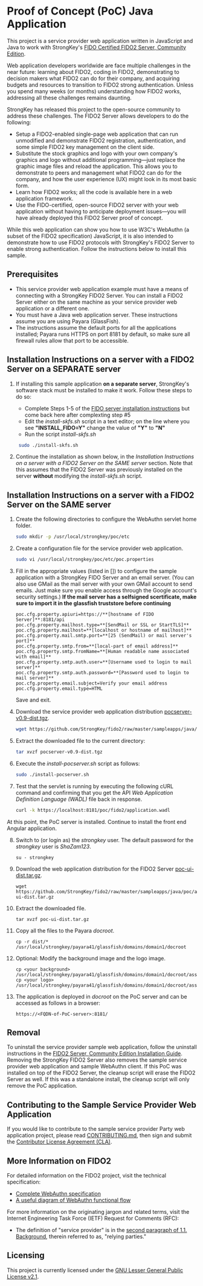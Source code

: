 # Proof of Concept (PoC) Java Application
This project is a service provider web application written in JavaScript and Java to work with StrongKey's [FIDO Certified FIDO2 Server, Community Edition](https://github.com/StrongKey/fido2).

Web application developers worldwide are face multiple challenges in the near future: learning about FIDO2, coding in FIDO2, demonstrating to decision makers what FIDO2 can do for their company, and acquiring budgets and resources to transition to FIDO2 strong authentication. Unless you spend many weeks (or months) understanding how FIDO2 works, addressing all these challenges remains daunting.

StrongKey has released this project to the open-source community to address these challenges. The FIDO2 Server allows developers to do the following:

- Setup a FIDO2-enabled single-page web application that can run unmodified and demonstrate FIDO2 registration, authentication, and some simple FIDO2 key management on the client side.
- Substitute the stock graphics and logo with your own company's graphics and logo without additional programming&mdash;just replace the graphic image files and reload the application. This allows you to demonstrate to peers and management what FIDO2 can do for the company, and how the user experience (UX) might look in its most basic form.  
- Learn how FIDO2 works; all the code is available here in a web application framework.
- Use the FIDO-certified, open-source FIDO2 server with your web application without having to anticipate deployment issues&mdash;you will have already deployed this FIDO2 Server proof of concept.

While this web application can show you how to use W3C's WebAuthn (a subset of the FIDO2 specification) JavaScript, it is also intended to demonstrate how to use FIDO2 protocols with StrongKey's FIDO2 Server to enable strong authentication. Follow the instructions below to install this sample.

## Prerequisites

- This service provider web application example must have a means of connecting with a StrongKey FIDO2 Server. You can install a FIDO2 Server either on the same machine as your service provider web application or a different one.
- You must have a Java web application server. These instructions assume you are using Payara (GlassFish).
- The instructions assume the default ports for all the applications installed; Payara runs HTTPS on port 8181 by default, so make sure all firewall rules allow that port to be accessible.

## Installation Instructions on a server with a FIDO2 Server on a SEPARATE server

1. If installing this sample application **on a separate server**, StrongKey's software stack must be installed to make it work. Follow these steps to do so:
    * Complete Steps 1-5 of the [FIDO server installation instructions](../../../docs/Installation_Guide_Linux.md) but come back here after complexting step #5
    * Edit the *install-skfs.sh* script in a text editor; on the line where you see **"INSTALL_FIDO=Y"** change the value of **"Y"** to **"N"**
    * Run the script *install-skfs.sh*
    ```sh
     sudo ./install-skfs.sh
    ```
    
2.  Continue the installation as shown below, in the _Installation Instructions on a server with a FIDO2 Server on the SAME server_ section. Note that this assumes that the FIDO2 Server was previously installed on the server **without** modifying the _install-skfs.sh_ script.
   
## Installation Instructions on a server with a FIDO2 Server on the SAME server

1. Create the following directories to configure the WebAuthn servlet home folder.

    ```sh
    sudo mkdir -p /usr/local/strongkey/poc/etc
    ```

2. Create a configuration file for the service provider web application.

    ```sh
    sudo vi /usr/local/strongkey/poc/etc/poc.properties
    ```
3. Fill in the appropriate values (listed in []) to configure the sample application with a StrongKey FIDO Server and an email server. (You can also use GMail as the mail server with your own GMail account to send emails. Just make sure you enable access through the Google account's security settings.)
   **If the mail server has a selfsigned scertificate, make sure to import it in the glassfish truststore before continuing**

   ```
   poc.cfg.property.apiuri=https://**[hostname of FIDO Server]**:8181/api
   poc.cfg.property.mailhost.type=**[SendMail or SSL or StartTLS]**
   poc.cfg.property.mailhost=**[localhost or hostname of mailhost]**
   poc.cfg.property.mail.smtp.port=**[25 (SendMail) or mail server's port]**
   poc.cfg.property.smtp.from=**[local-part of email address]**
   poc.cfg.property.smtp.fromName=**[Human readable name associated with email]**
   poc.cfg.property.smtp.auth.user=**[Username used to login to mail server]**
   poc.cfg.property.smtp.auth.password=**[Password used to login to mail server]**
   poc.cfg.property.email.subject=Verify your email address
   poc.cfg.property.email.type=HTML
   ```
   Save and exit.

4. Download the service provider web application distribution [pocserver-v0.9-dist.tgz](https://github.com/StrongKey/fido2/raw/master/sampleapps/java/poc/server/pocserver-v0.9-dist.tgz).

    ```sh
    wget https://github.com/StrongKey/fido2/raw/master/sampleapps/java/poc/server/pocserver-v0.9-dist.tgz
    ```

5. Extract the downloaded file to the current directory:

    ```sh
    tar xvzf pocserver-v0.9-dist.tgz
    ```

6. Execute the _install-pocserver.sh_ script as follows:

    ```sh
    sudo ./install-pocserver.sh
    ```

7. Test that the servlet is running by executing the following cURL command and confirming that you get the API _Web Application Definition Language (WADL)_ file back in response.

    ```sh
    curl -k https://localhost:8181/poc/fido2/application.wadl
    ```
At this point, the PoC server is installed. Continue to install the front end Angular application.

8. Switch to (or login as) the _strongkey_ user. The default password for the _strongkey_ user is _ShaZam123_.
    ```
    su - strongkey
    ```

9. Download the web application distribution for the FIDO2 Server [poc-ui-dist.tar.gz](https://github.com/StrongKey/fido2/raw/master/sampleapps/java/poc/angular/poc-ui-dist.tar.gz).
    ```
    wget https://github.com/StrongKey/fido2/raw/master/sampleapps/java/poc/angular/poc-ui-dist.tar.gz
    ```

10. Extract the downloaded file.

    ```
    tar xvzf poc-ui-dist.tar.gz
    ```
11. Copy all the files to the Payara _docroot_.

    ```
    cp -r dist/* /usr/local/strongkey/payara41/glassfish/domains/domain1/docroot
    ```
12. Optional: Modify the background image and the logo image.

    ```
    cp <your background> /usr/local/strongkey/payara41/glassfish/domains/domain1/docroot/assets/app/media/img/bg/background.jpg
    cp <your logo> /usr/local/strongkey/payara41/glassfish/domains/domain1/docroot/assets/app/media/img/logo/logo.png
    ```
13. The application is deployed in _docroot_ on the PoC server and can be accessed as follows in a browser:

    ```
    https://<FQDN-of-PoC-server>:8181/
    ```

## Removal

To uninstall the service provider sample web application, follow the uninstall instructions in the [FIDO2 Server, Community Edition Installation Guide](https://github.com/StrongKey/fido2/blob/master/docs/Installation_Guide_Linux.md#removal). Removing the StrongKey FIDO2 Server also removes the sample service provider web application and sample WebAuthn client.
If this PoC was installed on top of the FIDO2 Server, the cleanup script will erase the FIDO2 Server as well. If this was a standalone install, the cleanup script will only remove the PoC application.

## Contributing to the Sample Service Provider Web Application 

If you would like to contribute to the sample service provider Party web application project, please read [CONTRIBUTING.md](https://github.com/StrongKey/fido2/blob/master/CONTRIBUTING.md), then sign and submit the [Contributor License Agreement (CLA)](https://cla-assistant.io/StrongKey/FIDO-Server).

## More Information on FIDO2

For detailed information on the FIDO2 project, visit the technical specification:

- [Complete WebAuthn specification](https://www.w3.org/TR/webauthn)
- [A useful diagram of WebAuthn functional flow](https://www.w3.org/TR/webauthn/#api)

For more information on the originating jargon and related terms, visit the Internet Engineering Task Force (IETF) Request for Comments (RFC):

- The definition of "service provider" is in the [second paragraph of 1.1. Background](https://tools.ietf.org/html/rfc3647#section-1.1), therein referred to as, "relying parties."

## Licensing
This project is currently licensed under the [GNU Lesser General Public License v2.1](../../../LICENSE).
